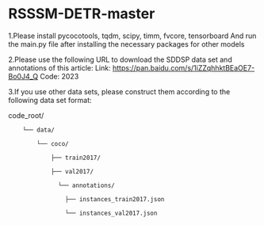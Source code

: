 # RSSSM-DETR-master
1.Please install pycocotools, tqdm, scipy, timm, fvcore, tensorboard And run the main.py file after installing the necessary packages for other models

2.Please use the following URL to download the SDDSP data set and annotations of this article:
  Link: https://pan.baidu.com/s/1iZZqhhktBEaOE7-Bo0J4_Q
  Code: 2023

3.If you use other data sets, please construct them according to the following data set format:

code_root/

        └── data/

            └── coco/
    
                ├── train2017/
                
                ├── val2017/
                
                  └── annotations/
                
                	├── instances_train2017.json
                 
                	└── instances_val2017.json

                 
